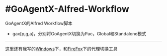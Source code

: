 #GoAgentX-Alfred-Workflow
===========================
GoAgentX的Alfred Workflow脚本

* gax[p,g,a]，分别将GoAgentX切换为Pac，Global和Standalone模式

---
这里还有我写的[Windows](https://github.com/AnyOfYou/Windows-AHK-SwitchProxy)下，和[FireFox](https://github.com/AnyOfYou/AutoProxy-Vimperator-Plugin)下的代理切换工具